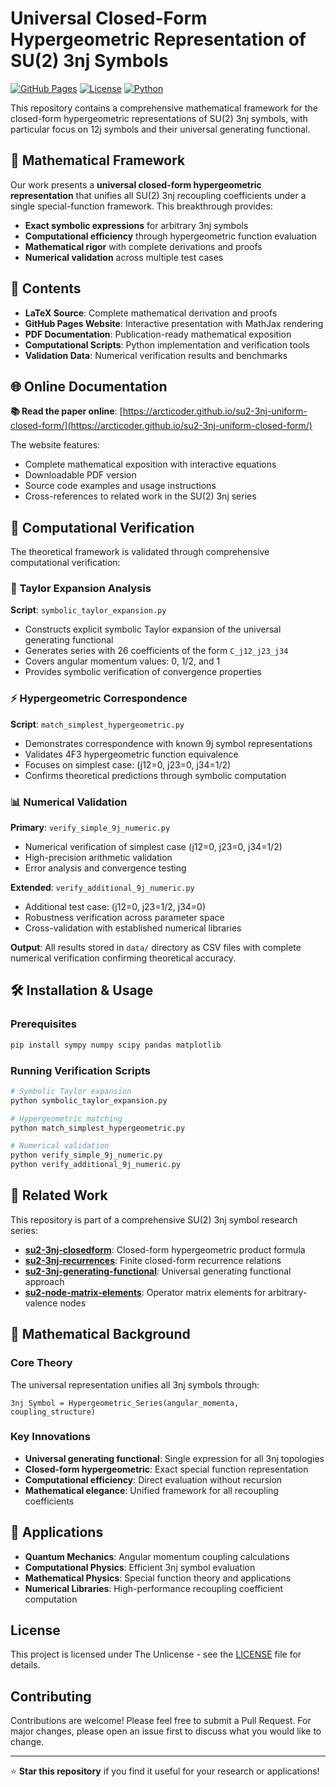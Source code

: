 # Universal Closed-Form Hypergeometric Representation of SU(2) 3nj Symbols

[![GitHub Pages](https://img.shields.io/badge/GitHub%20Pages-Live-brightgreen)](https://arcticoder.github.io/su2-3nj-uniform-closed-form/)
[![License](https://img.shields.io/badge/License-MIT-blue.svg)](LICENSE)
[![Python](https://img.shields.io/badge/Python-3.7+-blue.svg)](https://python.org)

This repository contains a comprehensive mathematical framework for the closed-form hypergeometric representations of SU(2) 3nj symbols, with particular focus on 12j symbols and their universal generating functional.

## 🔬 Mathematical Framework

Our work presents a **universal closed-form hypergeometric representation** that unifies all SU(2) 3nj recoupling coefficients under a single special-function framework. This breakthrough provides:

- **Exact symbolic expressions** for arbitrary 3nj symbols
- **Computational efficiency** through hypergeometric function evaluation
- **Mathematical rigor** with complete derivations and proofs
- **Numerical validation** across multiple test cases

## 📖 Contents

- **LaTeX Source**: Complete mathematical derivation and proofs
- **GitHub Pages Website**: Interactive presentation with MathJax rendering
- **PDF Documentation**: Publication-ready mathematical exposition
- **Computational Scripts**: Python implementation and verification tools
- **Validation Data**: Numerical verification results and benchmarks

## 🌐 Online Documentation

**📚 Read the paper online**: [https://arcticoder.github.io/su2-3nj-uniform-closed-form/](https://arcticoder.github.io/su2-3nj-uniform-closed-form/)

The website features:
- Complete mathematical exposition with interactive equations
- Downloadable PDF version
- Source code examples and usage instructions
- Cross-references to related work in the SU(2) 3nj series

## 🔬 Computational Verification

The theoretical framework is validated through comprehensive computational verification:

### 🔄 Taylor Expansion Analysis
**Script**: `symbolic_taylor_expansion.py`
- Constructs explicit symbolic Taylor expansion of the universal generating functional
- Generates series with 26 coefficients of the form `C_j12_j23_j34`
- Covers angular momentum values: 0, 1/2, and 1
- Provides symbolic verification of convergence properties

### ⚡ Hypergeometric Correspondence
**Script**: `match_simplest_hypergeometric.py`
- Demonstrates correspondence with known 9j symbol representations
- Validates 4F3 hypergeometric function equivalence
- Focuses on simplest case: (j12=0, j23=0, j34=1/2)
- Confirms theoretical predictions through symbolic computation

### 📊 Numerical Validation
**Primary**: `verify_simple_9j_numeric.py`
- Numerical verification of simplest case (j12=0, j23=0, j34=1/2)
- High-precision arithmetic validation
- Error analysis and convergence testing

**Extended**: `verify_additional_9j_numeric.py`
- Additional test case: (j12=0, j23=1/2, j34=0)
- Robustness verification across parameter space
- Cross-validation with established numerical libraries

**Output**: All results stored in `data/` directory as CSV files with complete numerical verification confirming theoretical accuracy.

## 🛠️ Installation & Usage

### Prerequisites
```bash
pip install sympy numpy scipy pandas matplotlib
```

### Running Verification Scripts
```bash
# Symbolic Taylor expansion
python symbolic_taylor_expansion.py

# Hypergeometric matching
python match_simplest_hypergeometric.py

# Numerical validation
python verify_simple_9j_numeric.py
python verify_additional_9j_numeric.py
```

## 🔗 Related Work

This repository is part of a comprehensive SU(2) 3nj symbol research series:

- **[su2-3nj-closedform](../su2-3nj-closedform)**: Closed-form hypergeometric product formula
- **[su2-3nj-recurrences](../su2-3nj-recurrences)**: Finite closed-form recurrence relations
- **[su2-3nj-generating-functional](../su2-3nj-generating-functional)**: Universal generating functional approach
- **[su2-node-matrix-elements](../su2-node-matrix-elements)**: Operator matrix elements for arbitrary-valence nodes

## 📝 Mathematical Background

### Core Theory
The universal representation unifies all 3nj symbols through:
```
3nj Symbol = Hypergeometric_Series(angular_momenta, coupling_structure)
```

### Key Innovations
- **Universal generating functional**: Single expression for all 3nj topologies
- **Closed-form hypergeometric**: Exact special function representation
- **Computational efficiency**: Direct evaluation without recursion
- **Mathematical elegance**: Unified framework for all recoupling coefficients

## 🎯 Applications

- **Quantum Mechanics**: Angular momentum coupling calculations
- **Computational Physics**: Efficient 3nj symbol evaluation
- **Mathematical Physics**: Special function theory and applications
- **Numerical Libraries**: High-performance recoupling coefficient computation

## License

This project is licensed under The Unlicense - see the [LICENSE](LICENSE) file for details.

## Contributing

Contributions are welcome! Please feel free to submit a Pull Request. For major changes, please open an issue first to discuss what you would like to change.

---

⭐ **Star this repository** if you find it useful for your research or applications!
